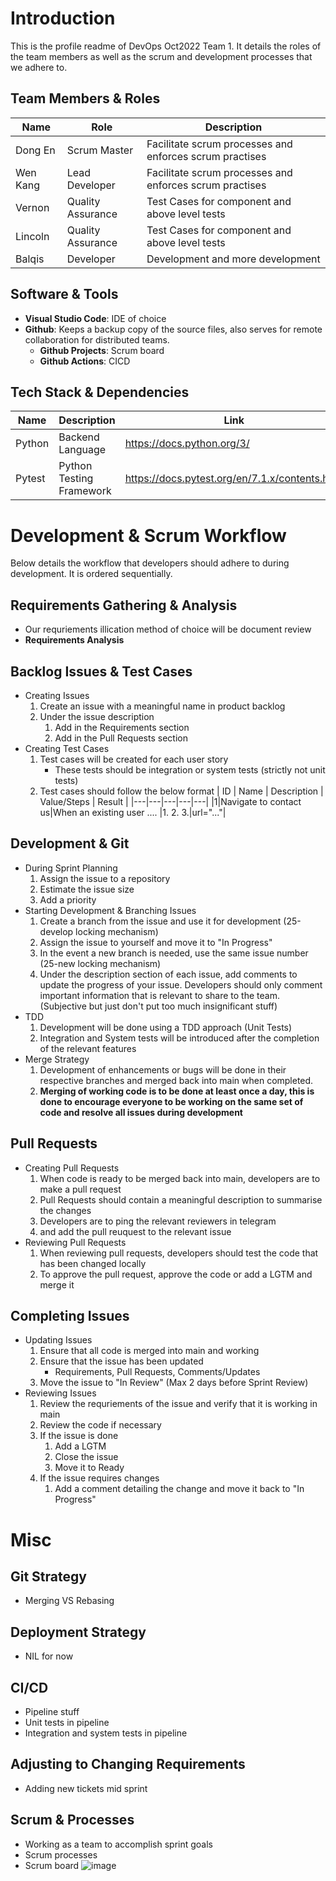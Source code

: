 # Introduction
This is the profile readme of DevOps Oct2022 Team 1. It details the roles of the team members as well as the scrum and development processes that we adhere to.

## Team Members & Roles
| Name | Role | Description |
|---|---|---|
Dong En | Scrum Master | Facilitate scrum processes and enforces scrum practises
Wen Kang | Lead Developer | Facilitate scrum processes and enforces scrum practises
Vernon | Quality Assurance | Test Cases for component and above level tests
Lincoln | Quality Assurance | Test Cases for component and above level tests
Balqis | Developer | Development and more development

## Software & Tools
- **Visual Studio Code**: IDE of choice
- **Github**: Keeps a backup copy of the source files, also serves for remote collaboration for distributed teams.
  - **Github Projects**: Scrum board
  - **Github Actions**: CICD

## Tech Stack & Dependencies
| Name | Description | Link |
|---|---|---|
|Python|Backend Language|https://docs.python.org/3/|
|Pytest|Python Testing Framework|https://docs.pytest.org/en/7.1.x/contents.html|

# Development & Scrum Workflow
Below details the workflow that developers should adhere to during development. It is ordered sequentially.
## Requirements Gathering & Analysis
- Our requriements illication method of choice will be document review
- **Requirements Analysis**
## Backlog Issues & Test Cases
- Creating Issues
  1. Create an issue with a meaningful name in product backlog
  2. Under the issue description
     1. Add in the Requirements section
     2. Add in the Pull Requests section
- Creating Test Cases
    1. Test cases will be created for each user story
        - These tests should be integration or system tests (strictly not unit tests)
    2. Test cases should follow the below format
        | ID | Name | Description | Value/Steps | Result |
        |---|---|---|---|---|
        |1|Navigate to contact us|When an existing user .... |1. 2. 3.|url="..."|
## Development & Git
- During Sprint Planning
    1. Assign the issue to a repository
    2. Estimate the issue size
    3. Add a priority
- Starting Development & Branching Issues
    1. Create a branch from the issue and use it for development (25-develop locking mechanism)
    2. Assign the issue to yourself and move it to "In Progress"
    3. In the event a new branch is needed, use the same issue number (25-new locking mechanism)
    4. Under the description section of each issue, add comments to update the progress of your issue. Developers should only comment important information that is relevant to share to the team. (Subjective but just don't put too much insignificant stuff)
- TDD
    1. Development will be done using a TDD approach (Unit Tests)
    2. Integration and System tests will be introduced after the completion of the relevant features
- Merge Strategy
    1. Development of enhancements or bugs will be done in their respective branches and merged back into main when completed. 
    2. **Merging of working code is to be done at least once a day, this is done to encourage everyone to be working on the same set of code and resolve all issues during development**
## Pull Requests
- Creating Pull Requests
    1. When code is ready to be merged back into main, developers are to make a pull request
    2. Pull Requests should contain a meaningful description to summarise the changes
    3. Developers are to ping the relevant reviewers in telegram 
    4. and add the pull reuquest to the relevant issue
- Reviewing Pull Requests
    1. When reviewing pull requests, developers should test the code that has been changed locally
    2. To approve the pull request, approve the code or add a LGTM and merge it
## Completing Issues
- Updating Issues
    1. Ensure that all code is merged into main and working
    2. Ensure that the issue has been updated 
        - Requirements, Pull Requests, Comments/Updates
    3. Move the issue to "In Review" (Max 2 days before Sprint Review)
- Reviewing Issues
    1. Review the requriements of the issue and verify that it is working in main
    2. Review the code if necessary 
    3. If the issue is done
        1. Add a LGTM
        2. Close the issue
        3. Move it to Ready
    4. If the issue requires changes
        1. Add a comment detailing the change and move it back to "In Progress"

# Misc
## Git Strategy
- Merging VS Rebasing
## Deployment Strategy
- NIL for now
## CI/CD
- Pipeline stuff
- Unit tests in pipeline
- Integration and system tests in pipeline
## Adjusting to Changing Requirements
- Adding new tickets mid sprint
## Scrum & Processes
- Working as a team to accomplish sprint goals
- Scrum processes
- Scrum board
![image](https://user-images.githubusercontent.com/73124349/200510538-ce785acb-1849-4285-9f3e-aa576b8d341d.png)
